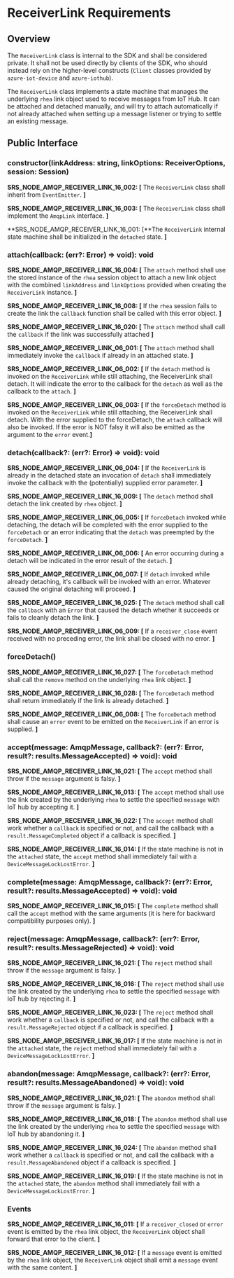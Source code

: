 # ReceiverLink Requirements

## Overview

The `ReceiverLink` class is internal to the SDK and shall be considered private. It shall not be used directly by clients of the SDK, who should instead rely on the higher-level constructs (`Client` classes provided by `azure-iot-device` and `azure-iothub`).

The `ReceiverLink` class implements a state machine that manages the underlying `rhea` link object used to receive messages from IoT Hub. It can be attached and detached manually, and will try to attach automatically if not already attached when setting up a message listener or trying to settle an existing message.

## Public Interface

### constructor(linkAddress: string, linkOptions: ReceiverOptions, session: Session)

**SRS_NODE_AMQP_RECEIVER_LINK_16_002: [** The `ReceiverLink` class shall inherit from `EventEmitter`. **]**

**SRS_NODE_AMQP_RECEIVER_LINK_16_003: [** The `ReceiverLink` class shall implement the `AmqpLink` interface. **]**

**SRS_NODE_AMQP_RECEIVER_LINK_16_001: [**The `ReceiverLink` internal state machine shall be initialized in the `detached` state. **]**

### attach(callback: (err?: Error) => void): void

**SRS_NODE_AMQP_RECEIVER_LINK_16_004: [** The `attach` method shall use the stored instance of the `rhea` session object to attach a new link object with the combined `linkAddress` and `linkOptions` provided when creating the `ReceiverLink` instance. **]**

**SRS_NODE_AMQP_RECEIVER_LINK_16_008: [** If the `rhea` session fails to create the link the `callback` function shall be called with this error object. **]**

**SRS_NODE_AMQP_RECEIVER_LINK_16_020: [** The `attach` method shall call the `callback` if the link was successfully attached **]**

**SRS_NODE_AMQP_RECEIVER_LINK_06_001: [** The `attach` method shall immediately invoke the `callback` if already in an attached state. **]**

**SRS_NODE_AMQP_RECEIVER_LINK_06_002: [** If the `detach` method is invoked on the `ReceiverLink` while still attaching, the ReceiverLink shall detach.  It will indicate the error to the callback for the `detach` as well as the callback to the `attach`. **]**

**SRS_NODE_AMQP_RECEIVER_LINK_06_003: [** If the `forceDetach` method is invoked on the `ReceiverLink` while still attaching, the ReceiverLink shall detach.  With the error supplied to the forceDetach, the `attach` callback will also be invoked. If the error is NOT falsy it will also be emitted as the argument to the `error` event.**]**

### detach(callback?: (err?: Error) => void): void

**SRS_NODE_AMQP_RECEIVER_LINK_06_004: [** If the `ReceiverLink` is already in the detached state an invocation of `detach` shall immediately invoke the callback with the (potentially) supplied error parameter. **]**

**SRS_NODE_AMQP_RECEIVER_LINK_16_009: [** The `detach` method shall detach the link created by `rhea` object. **]**

**SRS_NODE_AMQP_RECEIVER_LINK_06_005: [** If `forceDetach` invoked while detaching, the detach will be completed with the error supplied to the `forceDetach` or an error indicating that the `detach` was preempted by the `forceDetach`. **]**

**SRS_NODE_AMQP_RECEIVER_LINK_06_006: [** An error occurring during a detach will be indicated in the error result of the `detach`. **]**

**SRS_NODE_AMQP_RECEIVER_LINK_06_007: [** If `detach` invoked while already detaching, it's callback will be invoked with an error.  Whatever caused the original detaching will proceed. **]**

**SRS_NODE_AMQP_RECEIVER_LINK_16_025: [** The `detach` method shall call the `callback` with an `Error` that caused the detach whether it succeeds or fails to cleanly detach the link. **]**

**SRS_NODE_AMQP_RECEIVER_LINK_06_009: [** If a `receiver_close` event received with no preceding error, the link shall be closed with no error. **]**

### forceDetach()

**SRS_NODE_AMQP_RECEIVER_LINK_16_027: [** The `forceDetach` method shall call the `remove` method on the underlying `rhea` link object. **]**

**SRS_NODE_AMQP_RECEIVER_LINK_16_028: [** The `forceDetach` method shall return immediately if the link is already detached. **]**

**SRS_NODE_AMQP_RECEIVER_LINK_06_008: [** The `forceDetach` method shall cause an `error` event to be emitted on the `ReceiverLink` if an error is supplied. **]**
### accept(message: AmqpMessage, callback?: (err?: Error, result?: results.MessageAccepted) => void): void

**SRS_NODE_AMQP_RECEIVER_LINK_16_021: [** The `accept` method shall throw if the `message` argument is falsy. **]**

**SRS_NODE_AMQP_RECEIVER_LINK_16_013: [** The `accept` method shall use the link created by the underlying `rhea` to settle the specified `message` with IoT hub by accepting it. **]**

**SRS_NODE_AMQP_RECEIVER_LINK_16_022: [** The `accept` method shall work whether a `callback` is specified or not, and call the callback with a `result.MessageCompleted` object if a callback is specified. **]**

**SRS_NODE_AMQP_RECEIVER_LINK_16_014: [** If the state machine is not in the `attached` state, the `accept` method shall immediately fail with a `DeviceMessageLockLostError`. **]**

### complete(message: AmqpMessage, callback?: (err?: Error, result?: results.MessageAccepted) => void): void

**SRS_NODE_AMQP_RECEIVER_LINK_16_015: [** The `complete` method shall call the `accept` method with the same arguments (it is here for backward compatibility purposes only). **]**

### reject(message: AmqpMessage, callback?: (err?: Error, result?: results.MessageRejected) => void): void

**SRS_NODE_AMQP_RECEIVER_LINK_16_021: [** The `reject` method shall throw if the `message` argument is falsy. **]**

**SRS_NODE_AMQP_RECEIVER_LINK_16_016: [** The `reject` method shall use the link created by the underlying `rhea` to settle the specified `message` with IoT hub by rejecting it. **]**

**SRS_NODE_AMQP_RECEIVER_LINK_16_023: [** The `reject` method shall work whether a `callback` is specified or not, and call the callback with a `result.MessageRejected` object if a callback is specified. **]**

**SRS_NODE_AMQP_RECEIVER_LINK_16_017: [** If the state machine is not in the `attached` state, the `reject` method shall immediately fail with a `DeviceMessageLockLostError`. **]**

### abandon(message: AmqpMessage, callback?: (err?: Error, result?: results.MessageAbandoned) => void): void

**SRS_NODE_AMQP_RECEIVER_LINK_16_021: [** The `abandon` method shall throw if the `message` argument is falsy. **]**

**SRS_NODE_AMQP_RECEIVER_LINK_16_018: [** The `abandon` method shall use the link created by the underlying `rhea` to settle the specified `message` with IoT hub by abandoning it. **]**

**SRS_NODE_AMQP_RECEIVER_LINK_16_024: [** The `abandon` method shall work whether a `callback` is specified or not, and call the callback with a `result.MessageAbandoned` object if a callback is specified. **]**

**SRS_NODE_AMQP_RECEIVER_LINK_16_019: [** If the state machine is not in the `attached` state, the `abandon` method shall immediately fail with a `DeviceMessageLockLostError`. **]**

### Events

**SRS_NODE_AMQP_RECEIVER_LINK_16_011: [** If a `receiver_closed` or `error` event is emitted by the `rhea` link object, the `ReceiverLink` object shall forward that error to the client. **]**

**SRS_NODE_AMQP_RECEIVER_LINK_16_012: [** If a `message` event is emitted by the `rhea` link object, the `ReceiverLink` object shall emit a `message` event with the same content. **]**

